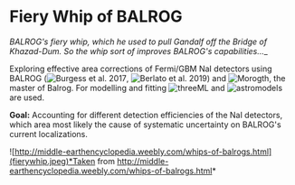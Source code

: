# Fiery Whip of BALROG

_BALROG's fiery whip, which he used to pull Gandalf off the Bridge of Khazad-Dum. So the whip sort of improves BALROG's capabilities...__

Exploring effective area corrections of Fermi/GBM NaI detectors using BALROG (![Burgess et al. 2017](https://doi.org/10.1093/mnras/stx2853), ![Berlato et al. 2019](https://doi.org/10.3847/1538-4357/ab0413)) and ![Morogth](https://github.com/grburgess/morgoth), the master of Balrog.
For modelling and fitting ![threeML](https://github.com/threeML/threeML) and ![astromodels](https://github.com/threeML/astromodels) are used.

__Goal:__ Accounting for different detection efficiencies of the NaI detectors, which area most likely the cause of systematic uncertainty on BALROG's current localizations.

![http://middle-earthencyclopedia.weebly.com/whips-of-balrogs.html](fierywhip.jpeg)*Taken from http://middle-earthencyclopedia.weebly.com/whips-of-balrogs.html*

